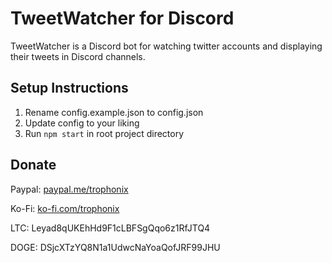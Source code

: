 # TweetWatcher for Discord

TweetWatcher is a Discord bot for watching twitter accounts and displaying their tweets in Discord channels.

## Setup Instructions

1. Rename config.example.json to config.json
2. Update config to your liking
3. Run `npm start` in root project directory

## Donate

Paypal: [paypal.me/trophonix](https://paypal.me/trophonix/1)

Ko-Fi: [ko-fi.com/trophonix](https://ko-fi.com/trophonix)

LTC: Leyad8qUKEhHd9F1cLBFSgQqo6z1RfJTQ4

DOGE: DSjcXTzYQ8N1a1UdwcNaYoaQofJRF99JHU

